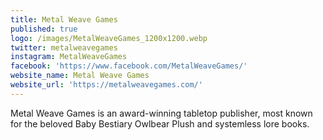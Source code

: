 ```yaml
---
title: Metal Weave Games
published: true
logo: /images/MetalWeaveGames_1200x1200.webp
twitter: metalweavegames
instagram: MetalWeaveGames
facebook: 'https://www.facebook.com/MetalWeaveGames/'
website_name: Metal Weave Games
website_url: 'https://metalweavegames.com/'
---
```


Metal Weave Games is an award-winning tabletop publisher, most known for the beloved Baby Bestiary Owlbear Plush and systemless lore books.
